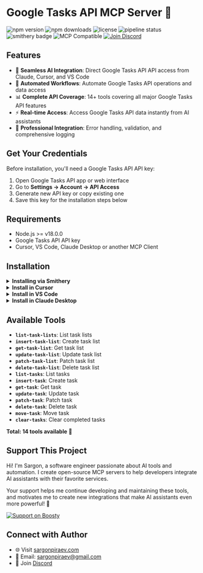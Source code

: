 # Google Tasks API MCP Server 🔧

![npm version](https://img.shields.io/npm/v/@sargonpiraev/google-tasks-mcp-server)
![npm downloads](https://img.shields.io/npm/dw/@sargonpiraev/google-tasks-mcp-server)
![license](https://img.shields.io/github/license/sargonpiraev/google-tasks-mcp-server)
![pipeline status](https://gitlab.com/sargonpiraev/google-tasks-mcp-server/badges/main/pipeline.svg)
![smithery badge](https://smithery.ai/badge/@sargonpiraev/google-tasks-mcp-server)
![MCP Compatible](https://img.shields.io/badge/MCP-Compatible-blue)
[![Join Discord](https://img.shields.io/discord/1331631275464671347?color=7289da&label=Discord&logo=discord)](https://discord.gg/ZsWGxRGj)

## Features

- 🔌 **Seamless AI Integration**: Direct Google Tasks API API access from Claude, Cursor, and VS Code
- 🤖 **Automated Workflows**: Automate Google Tasks API operations and data access
- 📊 **Complete API Coverage**: 14+ tools covering all major Google Tasks API features
- ⚡ **Real-time Access**: Access Google Tasks API data instantly from AI assistants
- 🔧 **Professional Integration**: Error handling, validation, and comprehensive logging

## Get Your Credentials

Before installation, you'll need a Google Tasks API API key:

1. Open Google Tasks API app or web interface
2. Go to **Settings → Account → API Access**
3. Generate new API key or copy existing one
4. Save this key for the installation steps below

## Requirements

- Node.js >= v18.0.0
- Google Tasks API API key
- Cursor, VS Code, Claude Desktop or another MCP Client

## Installation

<details>
<summary><b>Installing via Smithery</b></summary>

To install Google Tasks API MCP Server for any client automatically via [Smithery](https://smithery.ai):

```bash
npx -y @smithery/cli@latest install @sargonpiraev/google-tasks-mcp-server --client <CLIENT_NAME>
```

</details>

<details>
<summary><b>Install in Cursor</b></summary>

#### Cursor One-Click Installation

[![Install MCP Server](https://cursor.com/deeplink/mcp-install-dark.svg)](https://cursor.com/install-mcp?name=@sargonpiraev/google-tasks-mcp-server&config=eyJjb21tYW5kIjoibnB4IiwiYXJncyI6WyIteSIsIkBzYXJnb25waXJhZXYvZ29vZ2xlLXRhc2tzLW1jcC1zZXJ2ZXIiXSwiZW52Ijp7IkdPT0dMRV9UQVNLU19DTElFTlRfSUQiOiJ5b3VyX2dvb2dsZV90YXNrc19jbGllbnRfaWRfaGVyZSIsIkdPT0dMRV9UQVNLU19DTElFTlRfU0VDUkVUIjoieW91cl9nb29nbGVfdGFza3NfY2xpZW50X3NlY3JldF9oZXJlIn19)

#### Manual Configuration

Add to your Cursor `~/.cursor/mcp.json` file:

```json
{
  "mcpServers": {
    "google-tasks-mcp-server": {
      "command": "npx",
      "args": ["-y", "@sargonpiraev/google-tasks-mcp-server"],
      "env": {
        "GOOGLE_TASKS_CLIENT_ID": "your-google_tasks_client_id",
        "GOOGLE_TASKS_CLIENT_SECRET": "your-google_tasks_client_secret"
      }
    }
  }
}
```

</details>

<details>
<summary><b>Install in VS Code</b></summary>

[![Install in VS Code](https://img.shields.io/badge/VS_Code-Install_MCP-0098FF)](vscode:mcp/install?%7B%22name%22%3A%22google-tasks-mcp-server%22%2C%22command%22%3A%22npx%22%2C%22args%22%3A%5B%22-y%22%2C%22@sargonpiraev/google-tasks-mcp-server%22%5D%7D)

Or add manually to your VS Code settings:

```json
"mcp": {
  "servers": {
    "google-tasks-mcp-server": {
      "type": "stdio",
      "command": "npx",
      "args": ["-y", "@sargonpiraev/google-tasks-mcp-server"],
      "env": {
        "GOOGLE_TASKS_CLIENT_ID": "your-google_tasks_client_id",
        "GOOGLE_TASKS_CLIENT_SECRET": "your-google_tasks_client_secret"
      }
    }
  }
}
```

</details>

<details>
<summary><b>Install in Claude Desktop</b></summary>

Add to your `claude_desktop_config.json`:

```json
{
  "mcpServers": {
    "google-tasks-mcp-server": {
      "command": "npx",
      "args": ["-y", "@sargonpiraev/google-tasks-mcp-server"],
      "env": {
        "GOOGLE_TASKS_CLIENT_ID": "your-google_tasks_client_id",
        "GOOGLE_TASKS_CLIENT_SECRET": "your-google_tasks_client_secret"
      }
    }
  }
}
```

</details>

## Available Tools

- **`list-task-lists`**: List task lists
- **`insert-task-list`**: Create task list
- **`get-task-list`**: Get task list
- **`update-task-list`**: Update task list
- **`patch-task-list`**: Patch task list
- **`delete-task-list`**: Delete task list
- **`list-tasks`**: List tasks
- **`insert-task`**: Create task
- **`get-task`**: Get task
- **`update-task`**: Update task
- **`patch-task`**: Patch task
- **`delete-task`**: Delete task
- **`move-task`**: Move task
- **`clear-tasks`**: Clear completed tasks

**Total: 14 tools available** 🎯

## Support This Project

Hi! I'm Sargon, a software engineer passionate about AI tools and automation. I create open-source MCP servers to help developers integrate AI assistants with their favorite services.

Your support helps me continue developing and maintaining these tools, and motivates me to create new integrations that make AI assistants even more powerful! 🚀

[![Support on Boosty](https://img.shields.io/badge/Support-Boosty-orange?logo=data:image/svg+xml;base64,PHN2ZyB3aWR0aD0iMjQiIGhlaWdodD0iMjQiIHZpZXdCb3g9IjAgMCAyNCAyNCIgZmlsbD0ibm9uZSIgeG1sbnM9Imh0dHA6Ly93d3cudzMub3JnLzIwMDAvc3ZnIj4KPHBhdGggZD0iTTEyIDJMMTMuMDkgOC4yNkwyMCA5TDEzLjA5IDE1Ljc0TDEyIDIyTDEwLjkxIDE1Ljc0TDQgOUwxMC45MSA4LjI2TDEyIDJaIiBmaWxsPSJ3aGl0ZSIvPgo8L3N2Zz4K)](https://boosty.to/sargonpiraev)

## Connect with Author

- 🌐 Visit [sargonpiraev.com](https://sargonpiraev.com)
- 📧 Email: [sargonpiraev@gmail.com](mailto:sargonpiraev@gmail.com)
- 💬 Join [Discord](https://discord.gg/ZsWGxRGj)
